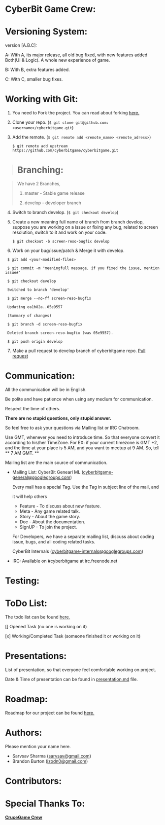 CyberBit Game Crew:
========

Versioning System:
========

version [A.B.C]:

A: With A, its major release, all old bug fixed, with new features added
   Both(UI & Logic). A whole new experience of game.

B: With B, extra features added.

C: With C, smaller bug fixes.

Working with Git:
========

1. You need to Fork the project. You can read about forking [here.](https://help.github.com/articles/fork-a-repo)
2. Clone your repo. (```$ git clone git@github.com:<username>/cyberbitgame.git```)

3. Add the remote. (```$ git remote add <remote_name> <remote_adress>```)
   
   ```$ git remote add upstream https://github.com/cyberbitgame/cyberbitgame.git```

> Branching:
> ========

> We have 2 Branches, 
>
> 1. master - Stable game release
> 
> 2. develop - developer branch

4. Switch to branch develop. (```$ git checkout develop```)

5. Create a new meaning full name of branch from branch develop, suppose 
   you are working on a issue or fixing any bug, related to screen resolution, 
   switch to it and work on your code.

   ```$ git checkout -b screen-reso-bugfix develop```

6. Work on your bug/issue/patch & Merge it with develop.

  ```
   $ git add <your-modified-files>
   
   $ git commit -m "meaningfull message, if you fixed the issue, mention issue#"
   
   $ git checkout develop  
   
   Switched to branch 'develop'  
   
   $ git merge --no-ff screen-reso-bugfix 
   
   Updating ea1b82a..05e9557  
   
   (Summary of changes)  
   
   $ git branch -d screen-reso-bugfix  
   
   Deleted branch screen-reso-bugfix (was 05e9557).  
   
   $ git push origin develop
   ```

7. Make a pull request to develop branch of cyberbitgame repo. [Pull request](https://help.github.com/articles/creating-a-pull-request)

Communication:
========

All the communication will be in English.

Be polite and have patience when using any medium for communication. 

Respect the time of others.

**There are no stupid questions, only stupid answer.** 

So feel free to ask your questions via Mailing list or IRC Chatroom.

Use GMT, whenever you need to introduce time. So that everyone convert it
according to his/her TimeZone. For EX: if your current timezone is GMT +2,
and the time at your place is 5 AM,  and you want to meetup at 9 AM. So, 
tell ** 7 AM GMT. **

Mailing list are the main source of communication.

* Mailing List: 
  CyberBit Genearl ML (cyberbitgame-general@googlegroups.com)

  Every mail has a special Tag. Use the Tag in subject line of the mail, and 
 
  it will help others
 
  - Feature - To discuss about new feature.
  - Meta - Any game related talk.
  - Story - About the game story.
  - Doc - About the documentation.
  - SignUP - To join the project.
  
  For Developers, we have a separate mailing list, discuss about coding issue,
  bugs, and all coding related tasks.
 
  CyberBit Internals (cyberbitgame-internals@googlegroups.com)
  
* IRC: Available on #cyberbitgame at irc.freenode.net

Testing:
========

ToDo List:
========

The todo list can be found [here.](https://github.com/cyberbitgame/cyberbitgame/blob/develop/docs/ToDo.txt)

[] Opened Task (no one is working on it)

[x] Working/Completed Task (someone finished it or working on it)

Presentations:
========

List of presentation, so that everyone feel comfortable working on project.

Date & Time of presentation can be found in [presentation.md](https://github.com/cyberbitgame/cyberbitgame/blob/develop/docs/ToDo.txt) file.

Roadmap:
========

Roadmap for our project can be found [here.](https://github.com/cyberbitgame/cyberbitgame/blob/develop/docs/roadmap.md)

Authors:
========

Please mention your name here.
* Sarvsav Sharma (sarvsav@gmail.com)
* Brandon Burton (izodn0@gmail.com)

Contributors:
========

Special Thanks To:
========

[**CruceGame Crew**](https://github.com/CruceGameDevel/CruceGame)

